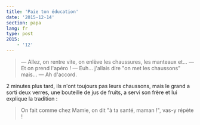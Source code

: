 ```yaml
---
title: 'Paie ton éducation'
date: '2015-12-14'
section: papa
lang: fr
type: post
2015:
    - '12'
---
```


> — Allez, on rentre vite, on enlève les chaussures, les manteaux et…
> — Et on prend l'apéro !
> — Euh… j'allais dire "on met les chaussons" mais…
> — Ah d'accord.

2 minutes plus tard, ils n'ont toujours pas leurs chaussons, mais le grand a sorti deux verres, une bouteille de jus de fruits, a servi son frère et lui explique la tradition :

> On fait comme chez Mamie, on dit "à ta santé, maman !", vas-y répète !
